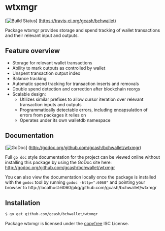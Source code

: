 wtxmgr
======

[![Build Status](https://travis-ci.org/gcash/bchwallet.png?branch=master)]
(https://travis-ci.org/gcash/bchwallet)

Package wtxmgr provides storage and spend tracking of wallet transactions and
their relevant input and outputs.

## Feature overview

- Storage for relevant wallet transactions
- Ability to mark outputs as controlled by wallet
- Unspent transaction output index
- Balance tracking
- Automatic spend tracking for transaction inserts and removals
- Double spend detection and correction after blockchain reorgs
- Scalable design:
  - Utilizes similar prefixes to allow cursor iteration over relevant transaction
    inputs and outputs
  - Programmatically detectable errors, including encapsulation of errors from
    packages it relies on
  - Operates under its own walletdb namespace
    
## Documentation

[![GoDoc](https://godoc.org/github.com/gcash/bchwallet/wtxmgr?status.png)]
(http://godoc.org/github.com/gcash/bchwallet/wtxmgr)

Full `go doc` style documentation for the project can be viewed online without
installing this package by using the GoDoc site here:
http://godoc.org/github.com/gcash/bchwallet/wtxmgr

You can also view the documentation locally once the package is installed with
the `godoc` tool by running `godoc -http=":6060"` and pointing your browser to
http://localhost:6060/pkg/github.com/gcash/bchwallet/wtxmgr

## Installation

```bash
$ go get github.com/gcash/bchwallet/wtxmgr
```

Package wtxmgr is licensed under the [copyfree](http://copyfree.org) ISC
License.
